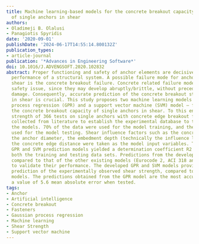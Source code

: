 ```yaml
---
title: Machine learning-based models for the concrete breakout capacity prediction
  of single anchors in shear
authors:
- Oladimeji B. Olalusi
- Panagiotis Spyridis
date: '2020-09-01'
publishDate: '2024-06-17T14:55:14.800132Z'
publication_types:
- article-journal
publication: '*Advances in Engineering Software*'
doi: 10.1016/J.ADVENGSOFT.2020.102832
abstract: Proper functioning and safety of anchor elements are decisive for the overall
  performance of a structural system. A possible failure mode for anchor loaded in
  shear is the concrete breakout failure. Concrete related failure mode poses a significant
  safety issue, since they may develop abruptly/brittle, without preceding signs of
  damage. Consequently, accurate prediction of the concrete breakout strength of anchors
  in shear is crucial. This study proposes two machine learning models — a Gaussian
  process regression (GPR) and a support vector machine (SVM) model — for predicting
  the concrete breakout capacity of single anchors in shear. To this end, experimental
  strength of 366 tests on single anchors with concrete edge breakout failures were
  collected from literature to establish the experimental database to train and test
  the models. 70% of the data were used for the model training, and the rest were
  used for the model testing. Shear influence factors such as the concrete strength,
  the anchor diameter, the embedment depth (technically the influence length), and
  the concrete edge distance were taken as the model input variables. The generated
  GPR and SVM prediction models yielded a determination coefficient R2 = 0.99 for
  both the training and testing data sets. Predictions from the developed models were
  compared to that of the other existing models (Eurocode 2, ACI 318 and Grosser)
  to validate their performance. The developed GPR and SVM models provided a better
  prediction of the experimentally observed shear strength, compared to the existing
  models. The predictions obtained from the GPR model are the most accurate, yielding
  a value of 5.6 mean absolute error when tested.
tags:
- Anchor
- Artificial intelligence
- Concrete breakout
- Fasteners
- Gaussian process regression
- Machine learning
- Shear Strength
- Support vector machine
---
```

